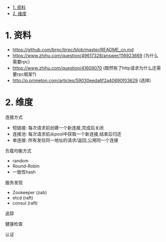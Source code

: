 

<!-- TOC -->

- [1. 资料](#1-资料)
- [2. 维度](#2-维度)

<!-- /TOC -->

<a id="markdown-1-资料" name="1-资料"></a>
# 1. 资料

* https://github.com/brpc/brpc/blob/master/README_cn.md
* https://www.zhihu.com/question/49617328/answer/116923669 (为什么需要rpc)
* https://www.zhihu.com/question/41609070 (既然有了http请求为什么还需要rpc框架?)
* http://p.primeton.com/articles/59030eeda6f2a40690f03629 (选择)

<a id="markdown-2-维度" name="2-维度"></a>
# 2. 维度

连接方式
* 短链接: 每次请求前创建一个新连接,完成后关闭
* 连接池: 每次请求前从pool中获取一个新连接,结束后归还
* 单连接: 所有发往同一地址的请求/返回,公用同一个连接

负载均衡方式
* random
* Round-Robin
* 一致性hash

服务发现
* Zookeeper (zab)
* etcd (raft)
* consul (raft)

追踪

健康检查

认证

